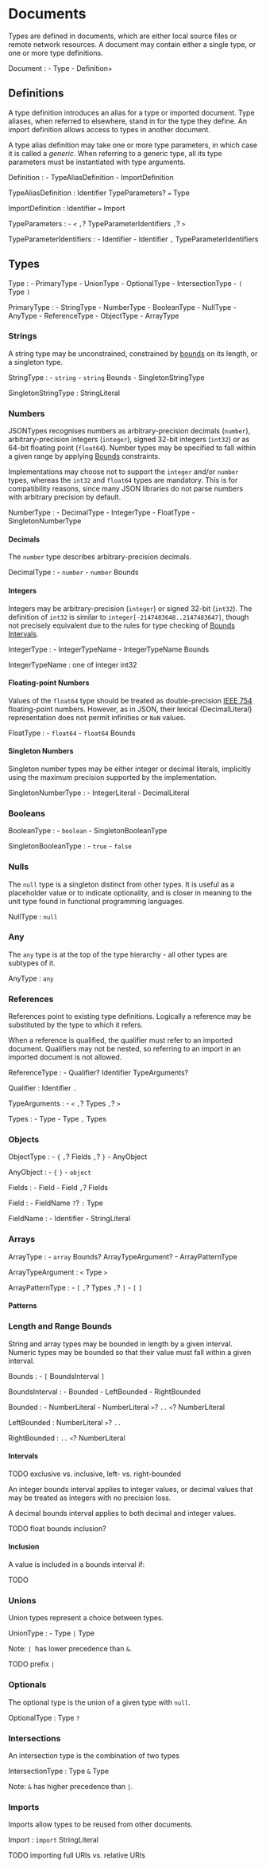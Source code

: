 # Documents

Types are defined in documents, which are either local source files or remote network resources. A document may contain either a single type, or one or more type definitions.

Document :
    - Type
    - Definition+

## Definitions

A type definition introduces an alias for a type or imported document. Type aliases, when referred to elsewhere, stand in for the type they define. An import definition allows access to types in another document.

A type alias definition may take one or more type parameters, in which case it is called a *generic*. When referring to a generic type, all its type parameters must be instantiated with type arguments.

Definition :
    - TypeAliasDefinition
    - ImportDefinition

TypeAliasDefinition : Identifier TypeParameters? `=` Type

ImportDefinition : Identifier `=` Import

TypeParameters :
    - `<` `,`? TypeParameterIdentifiers `,`? `>`

TypeParameterIdentifiers :
    - Identifier
    - Identifier `,` TypeParameterIdentifiers

## Types

Type :
    - PrimaryType
    - UnionType
    - OptionalType
    - IntersectionType
    - `(` Type `)`

PrimaryType :
    - StringType
    - NumberType
    - BooleanType
    - NullType
    - AnyType
    - ReferenceType
    - ObjectType
    - ArrayType

### Strings

A string type may be unconstrained, constrained by [bounds](#sec-Length-and-Range-Bounds) on its length, or a singleton type.

StringType :
    - `string`
    - `string` Bounds
    - SingletonStringType

SingletonStringType : StringLiteral

### Numbers

JSONTypes recognises numbers as arbitrary-precision decimals (`number`), arbitrary-precision integers (`integer`), signed 32-bit integers (`int32`) or as 64-bit floating point (`float64`). Number types may be specified to fall within a given range by applying [Bounds]((#sec-Length-and-Range-Bounds)) constraints.

Implementations may choose not to support the `integer` and/or `number` types, whereas the `int32` and `float64` types are mandatory. This is for compatibility reasons, since many JSON libraries do not parse numbers with arbitrary precision by default.

NumberType :
    - DecimalType
    - IntegerType
    - FloatType
    - SingletonNumberType

#### Decimals

The `number` type describes arbitrary-precision decimals.

DecimalType :
    - `number`
    - `number` Bounds


#### Integers

Integers may be arbitrary-precision (`integer`) or signed 32-bit (`int32`). The definition of `int32` is similar to `integer[-2147483648..2147483647]`, though not precisely equivalent due to the rules for type checking of [Bounds Intervals](#sec-Bounds-Intervals).

IntegerType :
    - IntegerTypeName
    - IntegerTypeName Bounds

IntegerTypeName : one of
    integer int32

#### Floating-point Numbers

Values of the `float64` type should be treated as double-precision [IEEE 754](https://ieeexplore.ieee.org/document/4610935) floating-point numbers. However, as in JSON, their lexical {DecimalLiteral} representation does not permit infinities or `NaN` values. 

FloatType :
    - `float64`
    - `float64` Bounds  

#### Singleton Numbers

Singleton number types may be either integer or decimal literals, implicitly using the maximum precision supported by the implementation.

SingletonNumberType :
    - IntegerLiteral
    - DecimalLiteral

### Booleans

BooleanType :
    - `boolean`
    - SingletonBooleanType

SingletonBooleanType :
    - `true`
    - `false`

### Nulls

The `null` type is a singleton distinct from other types. It is useful as a placeholder value or to indicate optionality, and is closer in meaning to the unit type found in functional programming languages.

NullType : `null`

### Any

The `any` type is at the top of the type hierarchy - all other types are subtypes of it.

AnyType : `any`

### References

References point to existing type definitions. Logically a reference may be substituted by the type to which it refers.

When a reference is qualified, the qualifier must refer to an imported document. Qualifiers may not be nested, so referring to an import in an imported document is not allowed.

ReferenceType :
    - Qualifier? Identifier TypeArguments?

Qualifier :
    Identifier `.`

TypeArguments :
    - `<` `,`? Types `,`? `>`

Types :
    - Type
    - Type `,` Types

### Objects

ObjectType :
    - `{` `,`? Fields `,`? `}`
    - AnyObject

AnyObject :
    - `{` `}`
    - `object`

Fields :
    - Field
    - Field `,`? Fields

Field :
    - FieldName `?`? `:` Type

FieldName :
    - Identifier
    - StringLiteral

### Arrays

ArrayType :
    - `array` Bounds? ArrayTypeArgument?
    - ArrayPatternType

ArrayTypeArgument : `<` Type `>`

ArrayPatternType :
    - `[` `,`? Types `,`? `]`
    - `[` `]`

#### Patterns

### Length and Range Bounds

String and array types may be bounded in length by a given interval. Numeric types may be bounded so that their value must fall within a given interval. 

Bounds :
    - `[` BoundsInterval `]`

BoundsInterval :
    - Bounded
    - LeftBounded
    - RightBounded

Bounded : 
    - NumberLiteral
    - NumberLiteral `>`? `..` `<`? NumberLiteral

LeftBounded : NumberLiteral `>`? `..`

RightBounded : `..` `<`? NumberLiteral

#### Intervals

TODO exclusive vs. inclusive, left- vs. right-bounded

An integer bounds interval applies to integer values, or decimal values that may be treated as integers with no precision loss.

A decimal bounds interval applies to both decimal and integer values.

TODO float bounds inclusion?

#### Inclusion

A value is included in a bounds interval if:

TODO

### Unions

Union types represent a choice between types.

UnionType :
    - Type `|` Type

Note: `| `has lower precedence than `&`.

TODO prefix `|`

### Optionals

The optional type is the union of a given type with `null`.

OptionalType :
    Type `?`

### Intersections

An intersection type is the combination of two types 

IntersectionType : Type `&` Type

Note: `&` has higher precedence than `|`.

### Imports

Imports allow types to be reused from other documents.

Import : `import` StringLiteral

TODO importing full URIs vs. relative URIs